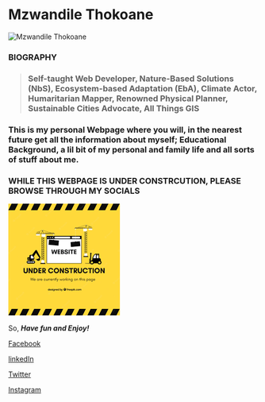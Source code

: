 # Mzwandile Thokoane 

![Mzwandile Thokoane](https://media.licdn.com/dms/image/C5103AQGTSLYS4017cg/profile-displayphoto-shrink_200_200/0/1517535082564?e=1684368000&v=beta&t=eTZWwuZgqUObLVZ8IXkTgxI5PWtbV5bQJ2Gjbs4a0PM)

### **BIOGRAPHY**
> ### **Self-taught Web Developer, Nature-Based Solutions (NbS), Ecosystem-based Adaptation (EbA), Climate Actor, Humaritarian Mapper, Renowned Physical Planner, Sustainable Cities Advocate, All Things GIS**





### This is my personal Webpage where you will, in the nearest future get all the information about myself; Educational Background, a lil bit of my personal and family life and all sorts of stuff about me.



### WHILE THIS WEBPAGE IS UNDER CONSTRCUTION, PLEASE BROWSE THROUGH MY SOCIALS

![Under Construction](https://github.com/Nuts2001/Mzwandile-Thokoane/blob/gh-pages/under.png?raw=true)

So, _**Have fun and Enjoy!**_

[Facebook](https://www.facebook.com/mzwandile.thokoane/)

[linkedIn](https://www.linkedin.com/in/mzwandile-thokoane-697577b1/)

[Twitter](https://twitter.com/thokoane)

[Instagram](https://www.instagram.com/mzwandile_nuts/)
